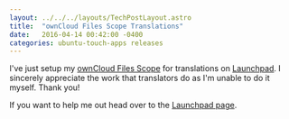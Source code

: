 ```yaml
---
layout: ../../../layouts/TechPostLayout.astro
title:  "ownCloud Files Scope Translations"
date:   2016-04-14 00:42:00 -0400
categories: ubuntu-touch-apps releases
---
```


I've just setup my
[ownCloud Files Scope](https://uappexplorer.com/app/owncloud-files-scope.bhdouglass)
for translations on [Launchpad](https://translations.launchpad.net/owncloud-files-scope).
I sincerely appreciate the work that translators do as I'm unable to do it myself.
Thank you!

If you want to help me out head over to the
[Launchpad page](https://translations.launchpad.net/owncloud-files-scope).
